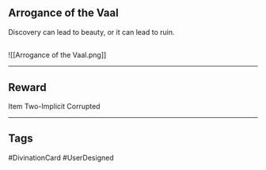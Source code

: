 ## Arrogance of the Vaal
Discovery can lead to beauty, or it can lead to ruin.
## 
![[Arrogance of the Vaal.png]]

---
## Reward
Item
 Two-Implicit
 Corrupted

---
## Tags
#DivinationCard
#UserDesigned